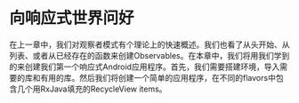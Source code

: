 # 向响应式世界问好

在上一章中，我们对观察者模式有个理论上的快速概述。我们也看了从头开始、从列表、或者从已经存在的函数来创建Observables。在本章中，我们将用我们学到的来创建我们第一个响应式Android应用程序。首先，我们需要搭建环境，导入需要的库和有用的库。然后我们将创建一个简单的应用程序，在不同的flavors中包含几个用RxJava填充的RecycleView items。